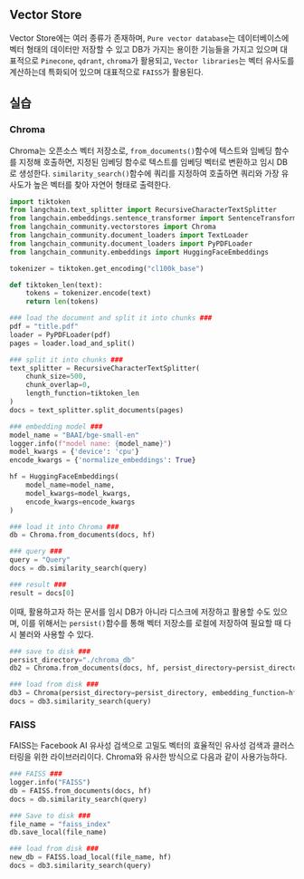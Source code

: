 ## Vector Store
Vector Store에는 여러 종류가 존재하며, `Pure vector database`는 데이터베이스에 벡터 형태의 데이터만 저장할 수 있고 DB가 가지는 용이한 기능들을 가지고 있으며 대표적으로 `Pinecone`, `qdrant`, `chroma`가 활용되고, `Vector libraries`는 벡터 유사도를 계산하는데 특화되어 있으며 대표적으로 `FAISS`가 활용된다.

## 실습
### Chroma
Chroma는 오픈소스 벡터 저장소로, `from_documents()`함수에 텍스트와 임베딩 함수를 지정해 호출하면, 지정된 임베딩 함수로 텍스트를 임베딩 벡터로 변환하고 임시 DB로 생성한다. `similarity_search()`함수에 쿼리를 지정하여 호출하면 쿼리와 가장 유사도가 높은 벡터를 찾아 자연어 형태로 출력한다.

```python
import tiktoken
from langchain.text_splitter import RecursiveCharacterTextSplitter
from langchain.embeddings.sentence_transformer import SentenceTransformerEmbeddings
from langchain_community.vectorstores import Chroma
from langchain_community.document_loaders import TextLoader
from langchain_community.document_loaders import PyPDFLoader
from langchain_community.embeddings import HuggingFaceEmbeddings

tokenizer = tiktoken.get_encoding("cl100k_base")

def tiktoken_len(text):
    tokens = tokenizer.encode(text)
    return len(tokens)

### load the document and split it into chunks ###
pdf = "title.pdf"
loader = PyPDFLoader(pdf)
pages = loader.load_and_split()

### split it into chunks ###
text_splitter = RecursiveCharacterTextSplitter(
    chunk_size=500,
    chunk_overlap=0,
    length_function=tiktoken_len
)
docs = text_splitter.split_documents(pages)

### embedding model ###
model_name = "BAAI/bge-small-en"
logger.info(f"model name: {model_name}")
model_kwargs = {'device': 'cpu'}
encode_kwargs = {'normalize_embeddings': True}

hf = HuggingFaceEmbeddings(
    model_name=model_name,
    model_kwargs=model_kwargs,
    encode_kwargs=encode_kwargs
)

### load it into Chroma ###
db = Chroma.from_documents(docs, hf)

### query ###
query = "Query"
docs = db.similarity_search(query)

### result ###
result = docs[0]
```
이때, 활용하고자 하는 문서를 임시 DB가 아니라 디스크에 저장하고 활용할 수도 있으며, 이를 위해서는 `persist()`함수를 통해 벡터 저장소를 로컬에 저장하여 필요할 때 다시 불러와 사용할 수 있다.
```python
### save to disk ###
persist_directory="./chroma_db"
db2 = Chroma.from_documents(docs, hf, persist_directory=persist_directory)

### load from disk ###
db3 = Chroma(persist_directory=persist_directory, embedding_function=hf)
docs = db3.similarity_search(query)
```
### FAISS 
FAISS는 Facebook AI 유사성 검색으로 고밀도 벡터의 효율적인 유사성 검색과 클러스터링을 위한 라이브러리이다. Chroma와 유사한 방식으로 다음과 같이 사용가능하다.
```python
### FAISS ###
logger.info("FAISS")
db = FAISS.from_documents(docs, hf)
docs = db.similarity_search(query)

### Save to disk ###
file_name = "faiss_index"
db.save_local(file_name)

### load from disk ###
new_db = FAISS.load_local(file_name, hf)
docs = db3.similarity_search(query)
```